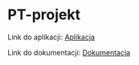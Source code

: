 # PT-projekt

Link do aplikacji: [Aplikacja](https://projektpt.herokuapp.com)

Link do dokumentacji: [Dokumentacja](https://docs.google.com/document/d/1-iCJSVNgMu-ur9B_wWmn7YNF5ASxt2iWfFwkEmgz0Vs/edit?usp=sharing)
